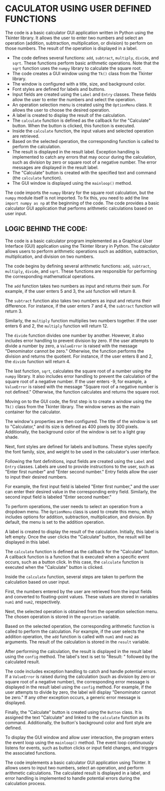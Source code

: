 # CACULATOR USING USER DEFINED FUNCTIONS


The code is a basic calculator GUI application written in Python using the Tkinter library. It allows the user to enter two numbers and select an operation (addition, subtraction, multiplication, or division) to perform on those numbers. The result of the operation is displayed in a label.
 * The code defines several functions: `add`, `subtract`, `multiply`, `divide`, and `sqrt`. These functions perform basic arithmetic operations. Note that the `sqrt` function uses the `numpy` library to calculate the square root.
 * The code creates a GUI window using the `Tk()` class from the Tkinter library.
 * The window is configured with a title, size, and background color.
 * Font styles are defined for labels and buttons.
 * Input fields are created using the `Label` and `Entry` classes. These fields allow the user to enter the numbers and select the operation.
 * An operation selection menu is created using the `OptionMenu` class. It allows the user to choose the desired operation.
 * A label is created to display the result of the calculation.
 * The `calculate` function is defined as the callback for the "Calculate" button. When the button is clicked, this function is executed.
 * Inside the `calculate` function, the input values and selected operation are retrieved.
 * Based on the selected operation, the corresponding function is called to perform the calculation.
 * The result is displayed in the result label. Exception handling is implemented to catch any errors that may occur during the calculation, such as division by zero or square root of a negative number. The error messages are displayed in the result label.
 * The "Calculate" button is created with the specified text and command (the `calculate` function).
 * The GUI window is displayed using the `mainloop()` method.

The code imports the `numpy` library for the square root calculation, but the `numpy` module itself is not imported. To fix this, you need to add the line `import numpy as np` at the beginning of the code. The code provides a basic calculator GUI application that performs arithmetic calculations based on user input.

## LOGIC BEHIND THE CODE:

The code is a basic calculator program implemented as a Graphical User Interface (GUI) application using the Tkinter library in Python. The calculator allows users to perform arithmetic operations such as addition, subtraction, multiplication, and division on two numbers.

The code begins by defining several arithmetic functions: `add`, `subtract`, `multiply`, `divide`, and `sqrt`. These functions are responsible for performing the corresponding mathematical operations.

The `add` function takes two numbers as input and returns their sum. For example, if the user enters 5 and 3, the `add` function will return 8.

The `subtract` function also takes two numbers as input and returns their difference. For instance, if the user enters 7 and 4, the `subtract` function will return 3.

Similarly, the `multiply` function multiplies two numbers together. If the user enters 6 and 2, the `multiply` function will return 12.

The `divide` function divides one number by another. However, it also includes error handling to prevent division by zero. If the user attempts to divide a number by zero, a `ValueError` is raised with the message "Denominator cannot be zero." Otherwise, the function performs the division and returns the quotient. For instance, if the user enters 8 and 2, the `divide` function will return 4.

The last function, `sqrt`, calculates the square root of a number using the `numpy` library. It also includes error handling to prevent the calculation of the square root of a negative number. If the user enters -9, for example, a `ValueError` is raised with the message "Square root of a negative number is not defined." Otherwise, the function calculates and returns the square root.

Moving on to the GUI code, the first step is to create a window using the `Tk()` class from the Tkinter library. The window serves as the main container for the calculator.

The window's properties are then configured. The title of the window is set to "Calculator," and its size is defined as 400 pixels by 300 pixels. Additionally, the background color of the window is set to a light gray shade.

Next, font styles are defined for labels and buttons. These styles specify the font family, size, and weight to be used in the calculator's user interface.

Following the font definitions, input fields are created using the `Label` and `Entry` classes. Labels are used to provide instructions to the user, such as "Enter first number" and "Enter second number." Entry fields allow the user to input their desired numbers.

For example, the first input field is labeled "Enter first number," and the user can enter their desired value in the corresponding entry field. Similarly, the second input field is labeled "Enter second number."

To perform operations, the user needs to select an operation from a dropdown menu. The `OptionMenu` class is used to create this menu, which includes options for addition, subtraction, multiplication, and division. By default, the menu is set to the addition operation.

A label is created to display the result of the calculation. Initially, this label is left empty. Once the user clicks the "Calculate" button, the result will be displayed in this label.



The `calculate` function is defined as the callback for the "Calculate" button. A callback function is a function that is executed when a specific event occurs, such as a button click. In this case, the `calculate` function is executed when the "Calculate" button is clicked.

Inside the `calculate` function, several steps are taken to perform the calculation based on user input.

First, the numbers entered by the user are retrieved from the input fields and converted to floating-point values. These values are stored in variables `num1` and `num2`, respectively.

Next, the selected operation is obtained from the operation selection menu. The chosen operation is stored in the `operation` variable.

Based on the selected operation, the corresponding arithmetic function is called to perform the calculation. For example, if the user selects the addition operation, the `add` function is called with `num1` and `num2` as arguments. The result of the calculation is stored in the `result` variable.

After performing the calculation, the result is displayed in the result label using the `config` method. The label's text is set to "Result: " followed by the calculated result.

The code includes exception handling to catch and handle potential errors. If a `ValueError` is raised during the calculation (such as division by zero or square root of a negative number), the corresponding error message is displayed in the result label using the `config` method. For example, if the user attempts to divide by zero, the label will display "Denominator cannot be zero." If any other exception occurs, a generic error message is displayed.

Finally, the "Calculate" button is created using the `Button` class. It is assigned the text "Calculate" and linked to the `calculate` function as its command. Additionally, the button's background color and font style are defined.

To display the GUI window and allow user interaction, the program enters the event loop using the `mainloop()` method. The event loop continuously listens for events, such as button clicks or input field changes, and triggers the associated functions.

The code implements a basic calculator GUI application using Tkinter. It allows users to input two numbers, select an operation, and perform arithmetic calculations. The calculated result is displayed in a label, and error handling is implemented to handle potential errors during the calculation process.
